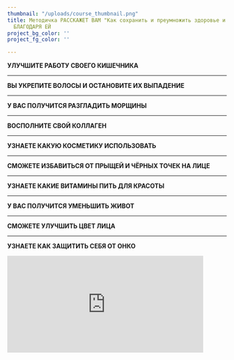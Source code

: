 ```yaml
---
thumbnail: "/uploads/course_thumbnail.png"
title: Методичка РАССКАЖЕТ ВАМ "Как сохранить и преумножить здоровье и молодость"
  БЛАГОДАРЯ ЕЙ
project_bg_color: ''
project_fg_color: ''

---
```

**УЛУЧШИТЕ РАБОТУ СВОЕГО КИШЕЧНИКА**

***

**ВЫ УКРЕПИТЕ ВОЛОСЫ И ОСТАНОВИТЕ ИХ ВЫПАДЕНИЕ**

***

**У ВАС ПОЛУЧИТСЯ РАЗГЛАДИТЬ МОРЩИНЫ**

***

**ВОСПОЛНИТЕ СВОЙ КОЛЛАГЕН**

***

**УЗНАЕТЕ КАКУЮ КОСМЕТИКУ ИСПОЛЬЗОВАТЬ**

***

**СМОЖЕТЕ ИЗБАВИТЬСЯ ОТ ПРЫЩЕЙ И ЧЁРНЫХ ТОЧЕК НА ЛИЦЕ**

***

**УЗНАЕТЕ КАКИЕ ВИТАМИНЫ ПИТЬ ДЛЯ КРАСОТЫ**

***

**У ВАС ПОЛУЧИТСЯ УМЕНЬШИТЬ ЖИВОТ**

***

**СМОЖЕТЕ УЛУЧШИТЬ ЦВЕТ ЛИЦА**

***

**УЗНАЕТЕ КАК ЗАЩИТИТЬ СЕБЯ ОТ ОНКО**

<iframe src="https://promo-money.ru/quickpay/shop-widget?writer=seller&targets=%D0%9C%D0%B5%D1%82%D0%BE%D0%B4%D0%B8%D1%87%D0%BA%D0%B0%20%22%D0%9A%D0%B0%D0%BA%20%D1%81%D0%BE%D1%85%D1%80%D0%B0%D0%BD%D0%B8%D1%82%D1%8C%20%D0%BC%D0%BE%D0%BB%D0%BE%D0%B4%D0%BE%D1%81%D1%82%D1%8C%22&targets-hint=&default-sum=390&button-text=12&payment-type-choice=on&fio=on&phone=on&hint=&successURL=https%3A%2F%2Fyadi.sk%2Fi%2FAB0KyP0NeHdkag&quickpay=shop&account=410016189735528" width="450"style="max-width:100%"height="222" frameborder="0" allowtransparency="true" scrolling="no"></iframe>